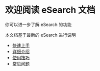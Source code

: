# 欢迎阅读 eSearch 文档

你可以进一步了解 eSearch 的功能

本文档基于最新的 eSearch 进行说明

-   [快速上手](https://github.com/xushengfeng/eSearch/blob/master/docs/use/start.md)
-   [详细介绍](https://github.com/xushengfeng/eSearch/blob/master/docs/use/details.md)
-   [使用技巧](https://github.com/xushengfeng/eSearch/blob/master/docs/use/more.md)
-   [常见问题](https://github.com/xushengfeng/eSearch/blob/master/docs/use/qa.md)
